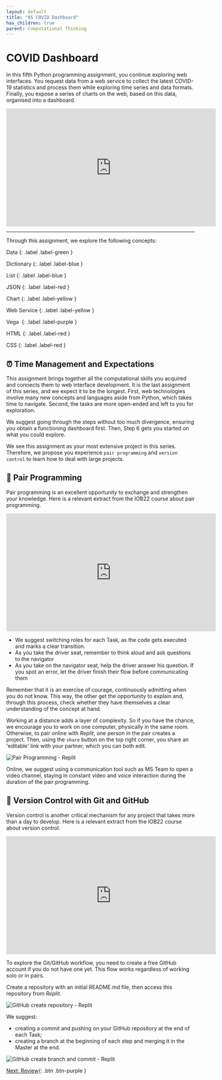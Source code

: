 ```yaml
---
layout: default
title: "05 COVID Dashboard"
has_children: true
parent: Computational Thinking
---
```


# COVID Dashboard

In this fifth Python programming assignment, you continue exploring web interfaces. You request data from a web service to collect the latest COVID-19 statistics and process them while exploring time series and data formats. Finally, you expose a series of charts on the web, based on this data, organised into a dashboard.

<div style="text-align:center">
<iframe width="560" height="315" src="https://www.youtube.com/embed/SsH7m0eOHu4" frameborder="0" allow="accelerometer; autoplay; clipboard-write; encrypted-media; gyroscope; picture-in-picture" allowfullscreen></iframe>
</div>

---

Through this assignment, we explore the following concepts:

Data
{: .label .label-green }

Dictionary
{: .label .label-blue }

List
{: .label .label-blue }

JSON
{: .label .label-red }

Chart
{: .label .label-yellow }

Web Service
{: .label .label-yellow }

Vega 
{: .label .label-purple }

HTML
{: .label .label-red }

CSS
{: .label .label-red }

## ⏰  Time Management and Expectations

This assignment brings together all the computational skills you acquired and connects them to web interface development. It is the last assignment of this series, and we expect it to be the longest. First, web technologies involve many new concepts and languages aside from Python, which takes time to navigate. Second, the tasks are more open-ended and left to you for exploration.

We suggest going through the steps without too much divergence, ensuring you obtain a functioning dashboard first. Then, Step 6 gets you started on what you could explore.

We see this assignment as your most extensive project in this series. Therefore, we propose you experience `pair programming` and `version control` to learn how to deal with large projects.

## 👥 Pair Programming

Pair programming is an excellent opportunity to exchange and strengthen your knowledge. Here is a relevant extract from the IOB22 course about pair programming.

<div style="text-align:center">
<iframe width="560" height="315" src="https://www.youtube-nocookie.com/embed/Nd7Ee2LBJic?start=314" title="Pair Programming" frameborder="0" allow="accelerometer; autoplay; clipboard-write; encrypted-media; gyroscope; picture-in-picture" allowfullscreen></iframe>
</div>

* We suggest switching roles for each Task, as the code gets executed and marks a clear transition.
* As you take the driver seat, remember to think aloud and ask questions to the navigator
* As you take on the navigator seat, help the driver answer his question. If you spot an error, let the driver finish their flow before communicating them

Remember that it is an exercise of courage, continuously admitting when you do not know. This way, the other get the opportunity to explain and, through this process, check whether they have themselves a clear understanding of the concept at hand.

Working at a distance adds a layer of complexity. So if you have the chance, we encourage you to work on one computer, physically in the same room. Otherwise, to pair online with _Replit_, one person in the pair creates a project. Then, using the `share` button on the top right corner, you share an 'editable' link with your partner, which you can both edit.

![Pair Programming - Replit]({{site.baseurl}}/assets/images/replit-pair.gif)

Online, we suggest using a communication tool such as MS Team to open a video channel, staying in constant video and voice interaction during the duration of the pair programming.


## 🔗 Version Control with Git and GitHub

Version control is another critical mechanism for any project that takes more than a day to develop. Here is a relevant extract from the IOB22 course about version control.

<div style="text-align:center">
<iframe width="560" height="315" src="https://www.youtube-nocookie.com/embed/Nd7Ee2LBJic?start=435" title="YouTube video player" frameborder="0" allow="accelerometer; autoplay; clipboard-write; encrypted-media; gyroscope; picture-in-picture" allowfullscreen></iframe>
</div>

To explore the Git/GitHub workflow, you need to create a free GitHub account if you do not have one yet. This flow works regardless of working solo or in pairs.

Create a repository with an initial README.md file, then access this repository from _Replit_.

![GitHub create repository - Replit]({{site.baseurl}}/assets/images/git.gif)

We suggest:

* creating a commit and pushing on your GitHub repository at the end of each Task;
* creating a branch at the beginning of each step and merging it in the Master at the end.

![GitHub create branch and commit - Replit]({{site.baseurl}}/assets/images/git_commit_push.gif)


[Next: Review]({{site.baseurl}}/computational-thinking/05-covid-dashboard/step1-review){: .btn .btn-purple }